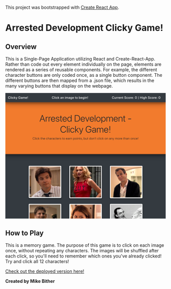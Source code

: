 This project was bootstrapped with [Create React App](https://github.com/facebook/create-react-app).

# Arrested Development Clicky Game!

## Overview

This is a Single-Page Application utilizing React and Create-React-App. Rather than code out every element individually on the page, elements are rendered as a series of reusable components. For example, the different character buttons are only coded once, as a single button component. The different buttons are then mapped from a .json file, which results in the many varying buttons that display on the webpage.

![Homepage](/img/screenshot.png)

## How to Play

This is a memory game. The purpose of this game is to click on each image once, without repeating any characters. The images will be shuffled after each click, so you'll need to remember which ones you've already clicked! Try and click all 12 characters!

[Check out the deployed version here!](https://bliff182.github.io/movision/)

**Created by Mike Bither**
